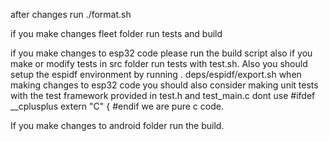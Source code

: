 after changes run ./format.sh

if you make changes fleet folder run tests and build

if you make changes to esp32 code please run the build script also if you
make or modify tests in src folder run tests with test.sh. Also you should
setup the espidf environment by running . deps/espidf/export.sh
when making changes to esp32 code you should also consider making unit tests
with the test framework provided in test.h and test_main.c
dont use #ifdef __cplusplus
extern "C" {
#endif we are pure c code.

If you make changes to android folder run the build.
